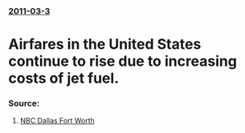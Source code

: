 ### [2011-03-3](/news/2011/03/3/index.md)

# Airfares in the United States continue to rise due to increasing costs of jet fuel. 




### Source:

1. [NBC Dallas Fort Worth](http://www.nbcdfw.com/news/business/Airfares-on-the-Rise-Again-117353768.html)
